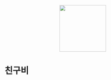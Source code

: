 <div align="center"><img src="https://user-images.githubusercontent.com/36878049/161387566-1fc4c364-c9d7-454e-9450-1b217e8f19c6.jpg" width="150" height="150"></div>

# 친구비
